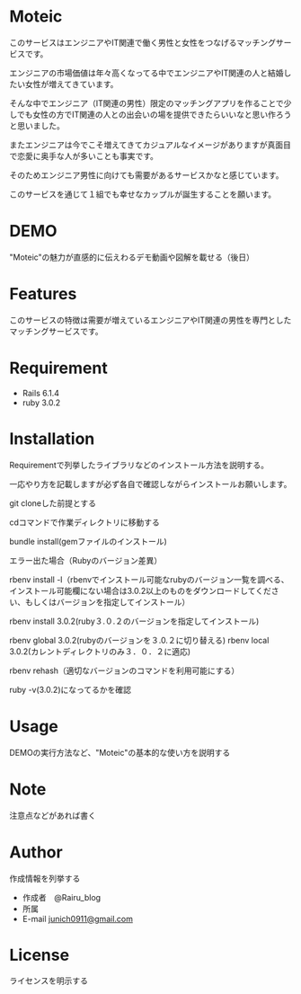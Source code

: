 # Moteic

このサービスはエンジニアやIT関連で働く男性と女性をつなげるマッチングサービスです。

エンジニアの市場価値は年々高くなってる中でエンジニアやIT関連の人と結婚したい女性が増えてきています。

そんな中でエンジニア（IT関連の男性）限定のマッチングアプリを作ることで少しでも女性の方でIT関連の人との出会いの場を提供できたらいいなと思い作ろうと思いました。

またエンジニアは今でこそ増えてきてカジュアルなイメージがありますが真面目で恋愛に奥手な人が多いことも事実です。

そのためエンジニア男性に向けても需要があるサービスかなと感じています。

このサービスを通じて１組でも幸せなカップルが誕生することを願います。

# DEMO

"Moteic"の魅力が直感的に伝えわるデモ動画や図解を載せる（後日）

# Features

このサービスの特徴は需要が増えているエンジニアやIT関連の男性を専門としたマッチングサービスです。


# Requirement

* Rails 6.1.4
* ruby 3.0.2

# Installation
Requirementで列挙したライブラリなどのインストール方法を説明する。

一応やり方を記載しますが必ず各自で確認しながらインストールお願いします。

git cloneした前提とする

cdコマンドで作業ディレクトリに移動する

bundle install(gemファイルのインストール)

エラー出た場合（Rubyのバージョン差異）

rbenv install -l（rbenvでインストール可能なrubyのバージョン一覧を調べる、インストール可能欄にない場合は3.0.2以上のものをダウンロードしてください、もしくはバージョンを指定してインストール）

rbenv install 3.0.2(ruby３.０.２のバージョンを指定してインストール)

rbenv global 3.0.2(rubyのバージョンを３.0.２に切り替える)
rbenv local 3.0.2(カレントディレクトリのみ３．０．２に適応)

rbenv rehash（適切なバージョンのコマンドを利用可能にする）

ruby -v(3.0.2)になってるかを確認

# Usage

DEMOの実行方法など、"Moteic"の基本的な使い方を説明する

# Note

注意点などがあれば書く

# Author

作成情報を列挙する

* 作成者　@Rairu_blog
* 所属 
* E-mail junich0911@gmail.com

# License
ライセンスを明示する
